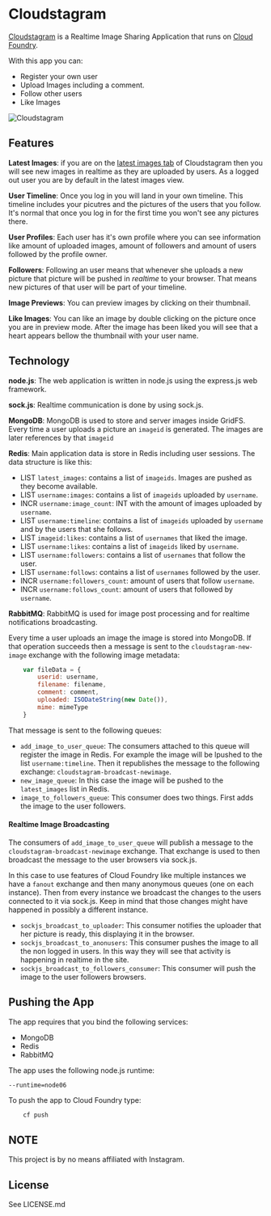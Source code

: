 # Cloudstagram #

[Cloudstagram](http://cloudstagram.cfapps.io) is a Realtime Image Sharing Application that runs on [Cloud Foundry](http://cloudfoundry.com/).

With this app you can:

- Register your own user
- Upload Images including a comment.
- Follow other users
- Like Images

![Cloudstagram](https://bitbucket.org/videlalvaro/cloudstagram/raw/68fb5f131d4f/cloudstagram.png)

## Features ##

__Latest Images__: if you are on the [latest images tab](http://cloudstagram.cloudfoundry.com/latest) of Cloudstagram then you will see new images in realtime as they are uploaded by users. As a logged out user you are by default in the latest images view.

__User Timeline__: Once you log in you will land in your own timeline. This timeline includes your picutres and the pictures of the users that you follow. It's normal that once you log in for the first time you won't see any pictures there.

__User Profiles__: Each user has it's own profile where you can see information like amount of uploaded images, amount of followers and amount of users followed by the profile owner.

__Followers__: Following an user means that whenever she uploads a new picture that picture will be pushed in _realtime_ to your browser. That means new pictures of that user will be part of your timeline.

__Image Previews__: You can preview images by clicking on their thumbnail.

__Like Images__: You can like an image by double clicking on the picture once you are in preview mode. After the image has been liked you will see that a heart appears bellow the thumbnail with your user name.

## Technology ##

__node.js__: The web application is written in node.js using the express.js web framework.

__sock.js__: Realtime communication is done by using sock.js.

__MongoDB__: MongoDB is used to store and server images inside GridFS. Every time a user uploads a picture an `imageid` is generated. The images are later references by that `imageid`

__Redis__: Main application data is store in Redis including user sessions. The data structure is like this:

- LIST `latest_images`: contains a list of `imageids`. Images are pushed as they become available.
- LIST `username:images`: contains a list of `imageids` uploaded by `username`.
- INCR `username:image_count`: INT with the amount of images uploaded by `username`.
- LIST `username:timeline`: contains a list of `imageids` uploaded by `username` and by the users that she follows.
- LIST `imageid:likes`: contains a list of `usernames` that liked the image.
- LIST `username:likes`: contains a list of `imageids` liked by `username`.
- LIST `username:followers`: contains a list of `usernames` that follow the user.
- LIST `username:follows`: contains a list of `usernames` followed by the user.
- INCR `username:followers_count`: amount of users that follow `username`.
- INCR `username:follows_count`: amount of users that followed by `username`.

__RabbitMQ__: RabbitMQ is used for image post processing and for realtime notifications broadcasting.

Every time a user uploads an image the image is stored into MongoDB. If that operation succeeds then a message is sent to the `cloudstagram-new-image` exchange with the following image metadata:

```javascript
    var fileData = {
        userid: username,
        filename: filename,
        comment: comment,
        uploaded: ISODateString(new Date()),
        mime: mimeType
    }
```

That message is sent to the following queues:

- `add_image_to_user_queue`: The consumers attached to this queue will register the image in Redis. For example the image will be lpushed to the list `username:timeline`. Then it republishes the message to the following exchange: `cloudstagram-broadcast-newimage`.
- `new_image_queue`: In this case the image will be pushed to the `latest_images` list in Redis.
- `image_to_followers_queue`: This consumer does two things. First adds the image to the user followers.

#### Realtime Image Broadcasting ###

The consumers of `add_image_to_user_queue` will publish a message to the `cloudstagram-broadcast-newimage` exchange. That exchange is used to then broadcast the message to the user browsers via sock.js.

In this case to use features of Cloud Foundry like multiple instances we have a `fanout` exchange and then many anonymous queues (one on each instance). Then from every instance we broadcast the changes to the users connected to it via sock.js. Keep in mind that those changes might have happened in possibly a different instance.

- `sockjs_broadcast_to_uploader`: This consumer notifies the uploader that her picture is ready, this displaying it in the browser.
- `sockjs_broadcast_to_anonusers`: This consumer pushes the image to all the non logged in users. In this way they will see that activity is happening in realtime in the site.
- `sockjs_broadcast_to_followers_consumer`: This consumer will push the image to the user followers browsers.

## Pushing the App ##

The app requires that you bind the following services:

- MongoDB
- Redis
- RabbitMQ

The app uses the following node.js runtime:

`--runtime=node06`

To push the app to Cloud Foundry type:

```bash
    cf push
```

## NOTE ##
    
This project is by no means affiliated with Instagram.

## License ##
    
See LICENSE.md